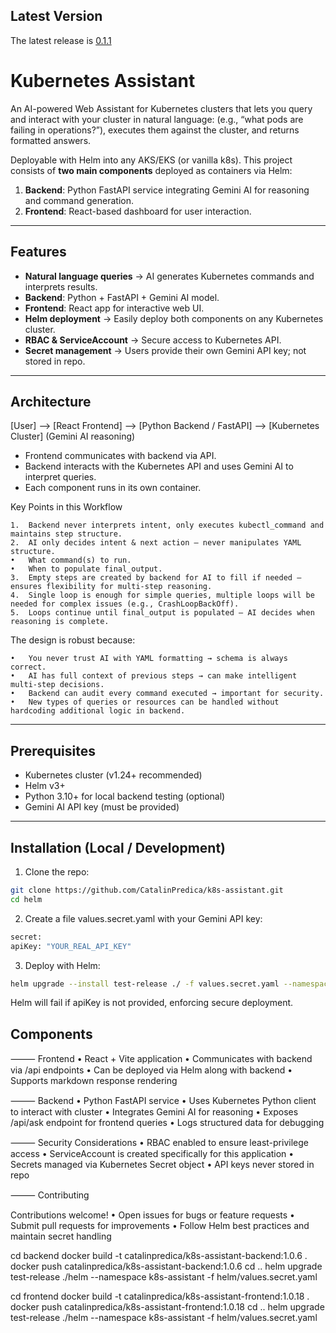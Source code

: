 ## Latest Version

The latest release is [0.1.1](https://github.com/CatalinPredica/TMJ-infra/releases/tag/0.1.1)

# Kubernetes Assistant

An AI-powered Web Assistant for Kubernetes clusters that lets you query and interact with your cluster in natural language:
(e.g., “what pods are failing in operations?”), executes them against the cluster, and returns formatted answers.

Deployable with Helm into any AKS/EKS (or vanilla k8s). This project consists of **two main components** deployed as containers via Helm:

1. **Backend**: Python FastAPI service integrating Gemini AI for reasoning and command generation.
2. **Frontend**: React-based dashboard for user interaction.

---

## Features

- **Natural language queries** → AI generates Kubernetes commands and interprets results.
- **Backend**: Python + FastAPI + Gemini AI model.
- **Frontend**: React app for interactive web UI.
- **Helm deployment** → Easily deploy both components on any Kubernetes cluster.
- **RBAC & ServiceAccount** → Secure access to Kubernetes API.
- **Secret management** → Users provide their own Gemini API key; not stored in repo.

---

## Architecture

[User] —> [React Frontend] —> [Python Backend / FastAPI] —> [Kubernetes Cluster]
(Gemini AI reasoning)

- Frontend communicates with backend via API.
- Backend interacts with the Kubernetes API and uses Gemini AI to interpret queries.
- Each component runs in its own container.

Key Points in this Workflow

	1.	Backend never interprets intent, only executes kubectl_command and maintains step structure.
	2.	AI only decides intent & next action — never manipulates YAML structure.
	•	What command(s) to run.
	•	When to populate final_output.
	3.	Empty steps are created by backend for AI to fill if needed — ensures flexibility for multi-step reasoning.
	4.	Single loop is enough for simple queries, multiple loops will be needed for complex issues (e.g., CrashLoopBackOff).
	5.	Loops continue until final_output is populated — AI decides when reasoning is complete.

The design is robust because:

	•	You never trust AI with YAML formatting → schema is always correct.
	•	AI has full context of previous steps → can make intelligent multi-step decisions.
	•	Backend can audit every command executed → important for security.
	•	New types of queries or resources can be handled without hardcoding additional logic in backend.
---

## Prerequisites

- Kubernetes cluster (v1.24+ recommended)
- Helm v3+
- Python 3.10+ for local backend testing (optional)
- Gemini AI API key (must be provided)

---

## Installation (Local / Development)

  1. Clone the repo:

```bash
git clone https://github.com/CatalinPredica/k8s-assistant.git
cd helm
```

  2. Create a file values.secret.yaml with your Gemini API key:

```bash
secret:
apiKey: "YOUR_REAL_API_KEY"
```

  3. Deploy with Helm:

```bash
helm upgrade --install test-release ./ -f values.secret.yaml --namespace k8s-assistant 
```

Helm will fail if apiKey is not provided, enforcing secure deployment.

## Components
⸻
Frontend
	•	React + Vite application
	•	Communicates with backend via /api endpoints
	•	Can be deployed via Helm along with backend
	•	Supports markdown response rendering

⸻
Backend
	•	Python FastAPI service
	•	Uses Kubernetes Python client to interact with cluster
	•	Integrates Gemini AI for reasoning
	•	Exposes /api/ask endpoint for frontend queries
	•	Logs structured data for debugging

⸻
Security Considerations
	•	RBAC enabled to ensure least-privilege access
	•	ServiceAccount is created specifically for this application
	•	Secrets managed via Kubernetes Secret object
	•	API keys never stored in repo

⸻
Contributing

Contributions welcome!
	•	Open issues for bugs or feature requests
	•	Submit pull requests for improvements
	•	Follow Helm best practices and maintain secret handling



cd backend
docker build -t catalinpredica/k8s-assistant-backend:1.0.6 .
docker push catalinpredica/k8s-assistant-backend:1.0.6
cd ..
helm upgrade test-release ./helm --namespace k8s-assistant -f helm/values.secret.yaml

cd frontend
docker build -t catalinpredica/k8s-assistant-frontend:1.0.18 .
docker push catalinpredica/k8s-assistant-frontend:1.0.18
cd ..
helm upgrade test-release ./helm  --namespace k8s-assistant -f helm/values.secret.yaml


